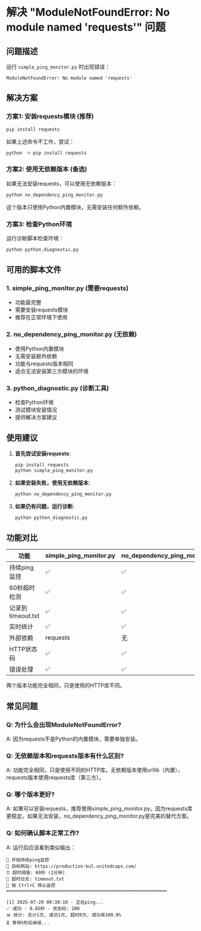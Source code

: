# 解决 "ModuleNotFoundError: No module named 'requests'" 问题

## 问题描述
运行 `simple_ping_monitor.py` 时出现错误：
```
ModuleNotFoundError: No module named 'requests'
```

## 解决方案

### 方案1: 安装requests模块 (推荐)
```bash
pip install requests
```

如果上述命令不工作，尝试：
```bash
python -m pip install requests
```

### 方案2: 使用无依赖版本 (备选)
如果无法安装requests，可以使用无依赖版本：
```bash
python no_dependency_ping_monitor.py
```

这个版本只使用Python内置模块，无需安装任何额外依赖。

### 方案3: 检查Python环境
运行诊断脚本检查环境：
```bash
python python_diagnostic.py
```

## 可用的脚本文件

### 1. simple_ping_monitor.py (需要requests)
- 功能最完整
- 需要安装requests模块
- 推荐在正常环境下使用

### 2. no_dependency_ping_monitor.py (无依赖)
- 使用Python内置模块
- 无需安装额外依赖
- 功能与requests版本相同
- 适合无法安装第三方模块的环境

### 3. python_diagnostic.py (诊断工具)
- 检查Python环境
- 测试模块安装情况
- 提供解决方案建议

## 使用建议

1. **首先尝试安装requests**:
   ```bash
   pip install requests
   python simple_ping_monitor.py
   ```

2. **如果安装失败，使用无依赖版本**:
   ```bash
   python no_dependency_ping_monitor.py
   ```

3. **如果仍有问题，运行诊断**:
   ```bash
   python python_diagnostic.py
   ```

## 功能对比

| 功能 | simple_ping_monitor.py | no_dependency_ping_monitor.py |
|------|------------------------|-------------------------------|
| 持续ping监控 | ✅ | ✅ |
| 60秒超时检测 | ✅ | ✅ |
| 记录到timeout.txt | ✅ | ✅ |
| 实时统计 | ✅ | ✅ |
| 外部依赖 | requests | 无 |
| HTTP状态码 | ✅ | ✅ |
| 错误处理 | ✅ | ✅ |

两个版本功能完全相同，只是使用的HTTP库不同。

## 常见问题

### Q: 为什么会出现ModuleNotFoundError?
A: 因为requests不是Python的内置模块，需要单独安装。

### Q: 无依赖版本和requests版本有什么区别?
A: 功能完全相同，只是使用不同的HTTP库。无依赖版本使用urllib（内置），requests版本使用requests库（第三方）。

### Q: 哪个版本更好?
A: 如果可以安装requests，推荐使用simple_ping_monitor.py，因为requests库更稳定。如果无法安装，no_dependency_ping_monitor.py是完美的替代方案。

### Q: 如何确认脚本正常工作?
A: 运行后应该看到类似输出：
```
🚀 开始持续ping监控
🎯 目标网站: https://production-kul.unitedcaps.com/
⏰ 超时阈值: 60秒 (1分钟)
📝 超时日志: timeout.txt
🛑 按 Ctrl+C 停止监控
============================================================

[1] 2025-07-29 09:30:10 - 正在ping...
✅ 成功 - 0.85秒 - 状态码: 200
📊 统计: 总计1次, 成功1次, 超时0次, 成功率100.0%
⏳ 等待5秒后继续...
```